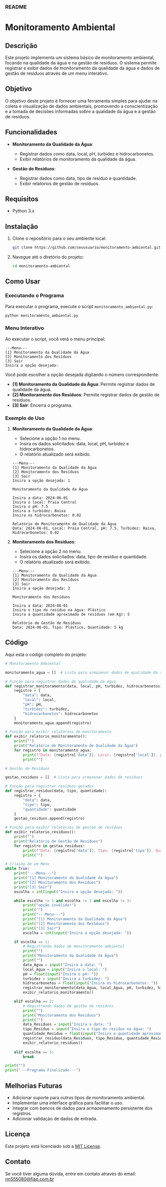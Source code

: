 ### README

# Monitoramento Ambiental

## Descrição

Este projeto implementa um sistema básico de monitoramento ambiental, focando na qualidade da água e na gestão de resíduos. O sistema permite registrar e exibir dados de monitoramento da qualidade da água e dados de gestão de resíduos através de um menu interativo.

## Objetivo

O objetivo deste projeto é fornecer uma ferramenta simples para ajudar na coleta e visualização de dados ambientais, promovendo a conscientização e a tomada de decisões informadas sobre a qualidade da água e a gestão de resíduos.

## Funcionalidades

- **Monitoramento da Qualidade da Água**:
  - Registrar dados como data, local, pH, turbidez e hidrocarbonetos.
  - Exibir relatórios de monitoramento da qualidade da água.
  
- **Gestão de Resíduos**:
  - Registrar dados como data, tipo de resíduo e quantidade.
  - Exibir relatórios de gestão de resíduos.

## Requisitos

- Python 3.x

## Instalação

1. Clone o repositório para o seu ambiente local:
   ```bash
   git clone https://github.com/seuusuario/monitoramento-ambiental.git
   ```
2. Navegue até o diretório do projeto:
   ```bash
   cd monitoramento-ambiental
   ```

## Como Usar

### Executando o Programa

Para executar o programa, execute o script `monitoramento_ambiental.py`:
```bash
python monitoramento_ambiental.py
```

### Menu Interativo

Ao executar o script, você verá o menu principal:

```plaintext
---Menu---
[1] Monitoramento da Qualidade da Água
[2] Monitoramento dos Resíduos
[3] Sair
Insira a opção desejada:
```

Você pode escolher a opção desejada digitando o número correspondente:

- **[1] Monitoramento da Qualidade da Água**: Permite registrar dados de qualidade da água.
- **[2] Monitoramento dos Resíduos**: Permite registrar dados de gestão de resíduos.
- **[3] Sair**: Encerra o programa.

### Exemplo de Uso

1. **Monitoramento da Qualidade da Água**:
   - Selecione a opção 1 no menu.
   - Insira os dados solicitados: data, local, pH, turbidez e hidrocarbonetos.
   - O relatório atualizado será exibido.

   ```plaintext
   ---Menu---
   [1] Monitoramento da Qualidade da Água
   [2] Monitoramento dos Resíduos
   [3] Sair
   Insira a opção desejada: 1

   Monitoramento da Qualidade da Água

   Insira a data: 2024-06-01
   Insira o local: Praia Central
   Insira o pH: 7.5
   Insira a turbidez: Baixa
   Insira os hidrocarbonetos: 0.02

   Relatório de Monitoramento de Qualidade da Água
   Data: 2024-06-01, Local: Praia Central, pH: 7.5, Turbidez: Baixa, Hidrocarbonetos: 0.02
   ```

2. **Monitoramento dos Resíduos**:
   - Selecione a opção 2 no menu.
   - Insira os dados solicitados: data, tipo de resíduo e quantidade.
   - O relatório atualizado será exibido.

   ```plaintext
   ---Menu---
   [1] Monitoramento da Qualidade da Água
   [2] Monitoramento dos Resíduos
   [3] Sair
   Insira a opção desejada: 2

   Monitoramento dos Resíduos

   Insira a data: 2024-06-01
   Insira o tipo do resíduo na água: Plástico
   Insira a quantidade aproximada de resíduos (em Kg): 5

   Relatório de Gestão de Resíduos
   Data: 2024-06-01, Tipo: Plástico, Quantidade: 5 kg
   ```

## Código

Aqui está o código completo do projeto:

```python
# Monitoramento Ambiental

monitoramento_agua = []  # Lista para armazenar dados de qualidade da água

# Função para registrar dados de qualidade da água
def registrar_monitoramento(data, local, pH, turbidez, hidrocarbonetos):
    registro = {
        "data": data,
        "local": local,
        "pH": pH,
        "turbidez": turbidez,
        "hidrocarbonetos": hidrocarbonetos
    }
    monitoramento_agua.append(registro)

# Função para exibir relatórios de monitoramento
def exibir_relatorio_monitoramento():
    print("")
    print("Relatório de Monitoramento de Qualidade da Água")
    for registro in monitoramento_agua:
        print(f"Data: {registro['data']}, Local: {registro['local']}, pH: {registro['pH']}, Turbidez: {registro['turbidez']}, Hidrocarbonetos: {registro['hidrocarbonetos']}")
        print("")

# Gestão de Resíduos

gestao_residuos = []  # Lista para armazenar dados de resíduos

# Função para registrar resíduos gerados
def registrar_residuo(data, tipo, quantidade):
    registro = {
        "data": data,
        "tipo": tipo,
        "quantidade": quantidade
    }
    gestao_residuos.append(registro)

# Função para exibir relatórios de gestão de resíduos
def exibir_relatorio_residuos():
    print("")
    print("Relatório de Gestão de Resíduos")
    for registro in gestao_residuos:
        print(f"Data: {registro['data']}, Tipo: {registro['tipo']}, Quantidade: {registro['quantidade']} kg")
        print("")

# Criação de um Menu
while True:
    print("---Menu---")
    print("[1] Monitoramento da Qualidade da Água")
    print("[2] Monitoramento dos Resíduos")
    print("[3] Sair")
    escolha = int(input("Insira a opção desejada: "))

    while escolha != 1 and escolha != 2 and escolha != 3:
        print("opção inválida!")
        print("")
        print("---Menu---")
        print("[1] Monitoramento da Qualidade da Água")
        print("[2] Monitoramento dos Resíduos")
        print("[3] Sair")
        escolha = int(input("Insira a opção desejada: "))

    if escolha == 1:
        # Registrando dados de monitoramento ambiental
        print("")
        print("Monitoramento da Qualidade da Água")
        print("")
        data_Agua = input("Insira a data: ")
        local_Agua = input("Insira o local: ")
        pH = float(input("Insira o pH: "))
        turbidez = input("Insira a turbidez: ")
        hidrocarbonetos = float(input("Insira os hidrocarbonetos: "))
        registrar_monitoramento(data_Agua, local_Agua, pH, turbidez, hidrocarbonetos)
        exibir_relatorio_monitoramento()

    elif escolha == 2:
        # Registrando dados de gestão de resíduos
        print("")
        print("Monitoramento dos Resíduos")
        print("")
        data_Residuos = input("Insira a data: ")
        tipo_Residuo = input("Insira o tipo do resíduo na água: ")
        quantidade_Residuo = float(input("Insira a quantidade aproximada de resíduos (em Kg): "))
        registrar_residuo(data_Residuos, tipo_Residuo, quantidade_Residuo)
        exibir_relatorio_residuos()
    
    elif escolha == 3:
        break

print("")
print("---Programa Finalizado---")
```

## Melhorias Futuras

- Adicionar suporte para outros tipos de monitoramento ambiental.
- Implementar uma interface gráfica para facilitar o uso.
- Integrar com bancos de dados para armazenamento persistente dos registros.
- Adicionar validação de dados de entrada.

## Licença

Este projeto está licenciado sob a [MIT License](LICENSE).

## Contato

Se você tiver alguma dúvida, entre em contato através do email: rm555080@fiap.com.br
